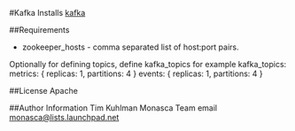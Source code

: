 #Kafka
Installs [kafka](https://kafka.apache.org/)

##Requirements
- zookeeper_hosts - comma separated list of host:port pairs.

Optionally for defining topics, define kafka_topics for example
    kafka_topics:
      metrics: { replicas: 1, partitions: 4 }
      events: { replicas: 1, partitions: 4 }

##License
Apache

##Author Information
Tim Kuhlman
Monasca Team email monasca@lists.launchpad.net
